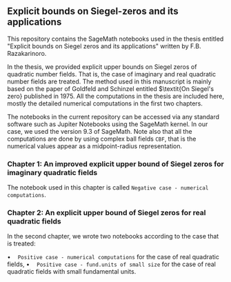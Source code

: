 ## Explicit bounds on Siegel-zeros and its applications
This repository contains the SageMath notebooks used in the thesis entitled "Explicit bounds on Siegel zeros and its applications" written by F.B. Razakarinoro.

In the thesis, we provided explicit upper bounds on Siegel zeros of quadratic number fields. That is, the case of imaginary and real quadratic number fields are treated. The method used in this manuscript is mainly based on the paper of Goldfeld and Schinzel entitled $\textit{On Siegel's zero} published in 1975. All the computations in the thesis are included here, mostly the detailed numerical computations in the first two chapters. 

The notebooks in the current repository can be accessed via any standard software such as Jupiter Notebooks using the SageMath kernel. In our case, we used the version 9.3 of SageMath. Note also that all the computations are done by using complex ball fields $\texttt{CBF}$, that is the numerical values appear as a midpoint-radius representation.

### Chapter 1: An improved explicit upper bound of Siegel zeros for imaginary quadratic fields
The notebook used in this chapter is called $\texttt{Negative case - numerical computations}$.

### Chapter 2: An explicit upper bound of Siegel zeros for real quadratic fields
In the second chapter, we wrote two notebooks according to the case that is treated:

  $\bullet\quad\texttt{Positive case - numerical computations}$ for the case of real quadratic fields,
  $\bullet\quad\texttt{Positive case - fund.units of small size}$ for the case of real quadratic fields with small fundamental units.





